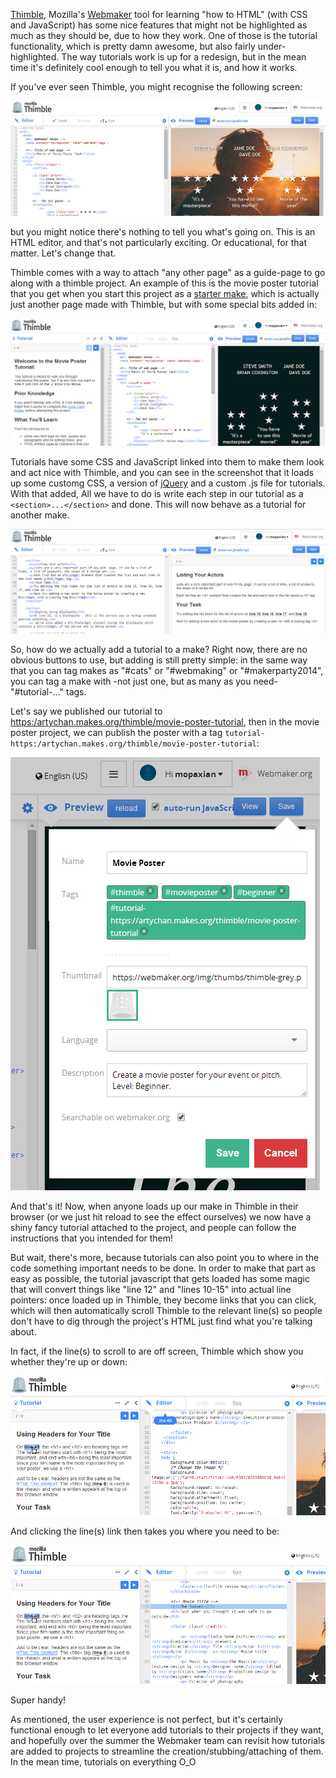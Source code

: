 [Thimble](http://thimble.webmaker.org), Mozilla's [Webmaker](http://webmaker.org) tool for learning "how to HTML" (with CSS and JavaScript) has some nice features that might not be highlighted as much as they should be, due to how they work. One of those is the tutorial functionality, which is pretty damn awesome, but also fairly under-highlighted. The way tutorials work is up for a redesign, but in the mean time it's definitely cool enough to tell you what it is, and how it works.

If you've ever seen Thimble, you might recognise the following screen:

<img src="/gh-weblog/images/tutorials-thimble.png" class="border">

but you might notice there's nothing to tell you what's going on. This is an HTML editor, and that's not particularly exciting. Or educational, for that matter. Let's change that.

Thimble comes with a way to attach "any other page" as a guide-page to go along with a thimble project. An example of this is the movie poster tutorial that you get when you start this project as a [starter make](https://artychan.makes.org/thimble/movie-poster/remix), which is actually just another page made with Thimble, but with some special bits added in:

<img src="/gh-weblog/images/tutorials-tutviw.png" class="border">

Tutorials have some CSS and JavaScript linked into them to make them look and act nice with Thimble, and you can see in the screenshot that it loads up some customg CSS, a version of [jQuery](http://jquery.com) and a custom .js file for tutorials. With that added, All we have to do is write each step in our tutorial as a `<section>...</section>` and done. This will now behave as a tutorial for another make.

<img src="/gh-weblog/images/tutorials-sectioned.png" class="border">

So, how do we actually add a tutorial to a make? Right now, there are no obvious buttons to use, but adding is still pretty simple: in the same way that you can tag makes as "#cats" or "#webmaking" or "#makerparty2014", you can tag a make with -not just one, but as many as you need- "#tutorial-..." tags.

Let's say we published our tutorial to [https:/artychan.makes.org/thimble/movie-poster-tutorial](https://artychan.makes.org/thimble/movie-poster-tutorial), then in the movie poster project, we can publish the poster with a tag `tutorial-https:/artychan.makes.org/thimble/movie-poster-tutorial`:

<img src="/gh-weblog/images/tutorials-publish.png" class="border">

And that's it! Now, when anyone loads up our make in Thimble in their browser (or we just hit reload to see the effect ourselves) we now have a shiny fancy tutorial attached to the project, and people can follow the instructions that you intended for them!

But wait, there's more, because tutorials can also point you to where in the code something important needs to be done. In order to make that part as easy as possible, the tutorial javascript that gets loaded has some magic that will convert things like "line 12" and "lines 10-15" into actual line pointers: once loaded up in Thimble, they become links that you can click, which will then automatically scroll Thimble to the relevant line(s) so people don't have to dig through the project's HTML just find what you're talking about.

In fact, if the line(s) to scroll to are off screen, Thimble which show you whether they're up or down:

<img src="/gh-weblog/images/tutorials-pointing.png" class="border">

And clicking the line(s) link then takes you where you need to be:

<img src="/gh-weblog/images/tutorials-scrolled.png" class="border">

Super handy!

As mentioned, the user experience is not perfect, but it's certainly functional enough to let everyone add tutorials to their projects if they want, and hopefully over the summer the Webmaker team can revisit how tutorials are added to projects to streamline the creation/stubbing/attaching of them. In the mean time, tutorials on everything O_O